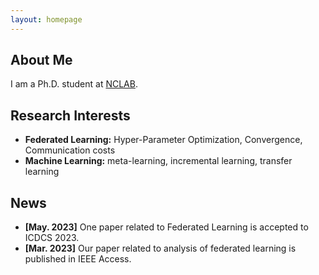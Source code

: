 ```yaml
---
layout: homepage
---
```


## About Me

I am a Ph.D. student at [NCLAB](https://nclab.cbnu.ac.kr).

## Research Interests

- **Federated Learning:** Hyper-Parameter Optimization, Convergence, Communication costs
- **Machine Learning:** meta-learning, incremental learning, transfer learning

## News

- **[May. 2023]** One paper related to Federated Learning is accepted to ICDCS 2023.
- **[Mar. 2023]** Our paper related to analysis of federated learning is published in IEEE Access.
<!-- - **[Sept. 2019]** Our paper about few-shot learning is accepted to NeurIPS 2019.
- **[Mar. 2019]** Our paper about few-shot learning is accepted to CVPR 2019.

{% include_relative _includes/publications.md %}

{% include_relative _includes/services.md %} -->
